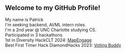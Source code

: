 <a><h2>Welcome to my GitHub Profile!</h2><a>
  <p>
    My name is Patrick
    <br> I'm seeking backend, AI/ML intern roles.
    <br> I'm a 2nd year @ UNC Charlotte studying CS.
    <br> Participated in 3 hackathons
    <br> 1st in Diversity HackCLT 2024: <a href="https://github.com/mapengage/map-engage" target="_blank" rel="noopener noreferrer">MapEngage</a>
    <br> Best First Timer Hack DiamondHacks 2023: <a href="https://github.com/SquidCooki2/DiamondHacks2023" target="_blank" rel="noopener noreferrer">Voting Buddy</a>
  </p>
<!--<a><h2>Technologies</h2></a>



